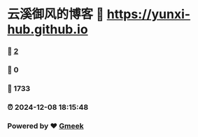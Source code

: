 # 云溪御风的博客 :link: https://yunxi-hub.github.io 
### :page_facing_up: [2](https://yunxi-hub.github.io/tag.html) 
### :speech_balloon: 0 
### :hibiscus: 1733 
### :alarm_clock: 2024-12-08 18:15:48 
### Powered by :heart: [Gmeek](https://github.com/Meekdai/Gmeek)
